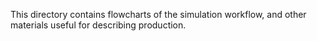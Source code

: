 This directory contains flowcharts of the simulation workflow, and other materials useful for describing production.
